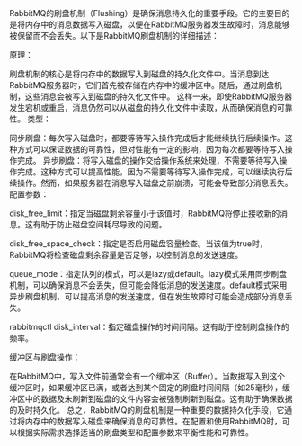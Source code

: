RabbitMQ的刷盘机制（Flushing）是确保消息持久化的重要手段。它的主要目的是将内存中的消息数据写入磁盘，以便在RabbitMQ服务器发生故障时，消息能够被保留而不会丢失。以下是RabbitMQ刷盘机制的详细描述：

原理：

刷盘机制的核心是将内存中的数据写入到磁盘的持久化文件中。当消息到达RabbitMQ服务器时，它们首先被存储在内存中的缓冲区中。随后，通过刷盘机制，这些消息会被写入到磁盘的持久化文件中。
这样一来，即使RabbitMQ服务器发生宕机或重启，消息仍然可以从磁盘的持久化文件中读取，从而确保消息的可靠性。
类型：

同步刷盘：每次写入磁盘时，都要等待写入操作完成后才能继续执行后续操作。这种方式可以保证数据的可靠性，但对性能有一定的影响，因为每次都要等待写入操作完成。
异步刷盘：将写入磁盘的操作交给操作系统来处理，不需要等待写入操作完成。这种方式可以提高性能，因为不需要等待写入操作完成，可以继续执行后续操作。然而，如果服务器在消息写入磁盘之前崩溃，可能会导致部分消息丢失。
配置参数：

disk_free_limit：指定当磁盘剩余容量小于该值时，RabbitMQ将停止接收新的消息。这有助于防止磁盘空间耗尽导致的问题。

disk_free_space_check：指定是否启用磁盘容量检查。当该值为true时，RabbitMQ将检查磁盘剩余容量是否足够，以控制消息的发送速度。

queue_mode：指定队列的模式，可以是lazy或default。lazy模式采用同步刷盘机制，可以确保消息不会丢失，但可能会降低消息的发送速度。default模式采用异步刷盘机制，可以提高消息的发送速度，但在发生故障时可能会造成部分消息丢失。

rabbitmqctl disk_interval：指定磁盘操作的时间间隔。这有助于控制刷盘操作的频率。

缓冲区与刷盘操作：

在RabbitMQ中，写入文件前通常会有一个缓冲区（Buffer）。当数据写入到这个缓冲区时，如果缓冲区已满，或者达到某个固定的刷盘时间间隔（如25毫秒），缓冲区中的数据及未刷新到磁盘的文件内容会被强制刷新到磁盘。这有助于确保数据的及时持久化。
总之，RabbitMQ的刷盘机制是一种重要的数据持久化手段，它通过将内存中的数据写入磁盘来确保消息的可靠性。在配置和使用RabbitMQ时，可以根据实际需求选择适当的刷盘类型和配置参数来平衡性能和可靠性。